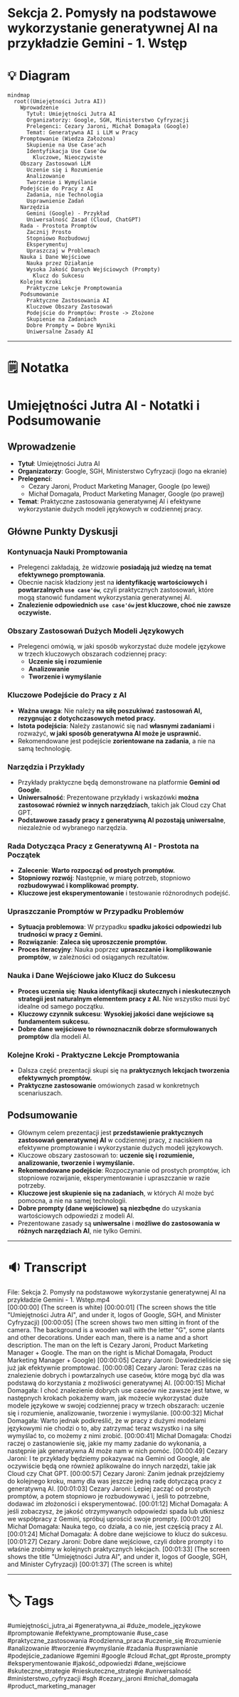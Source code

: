 # Sekcja 2. Pomysły na podstawowe wykorzystanie generatywnej AI na przykładzie Gemini - 1. Wstęp

# 💡 Diagram

```mermaid
mindmap
  root((Umiejętności Jutra AI))
    Wprowadzenie
      Tytuł: Umiejętności Jutra AI
      Organizatorzy: Google, SGH, Ministerstwo Cyfryzacji
      Prelegenci: Cezary Jaroni, Michał Domagała (Google)
      Temat: Generatywna AI i LLM w Pracy
    Promptowanie (Wiedza Założona)
      Skupienie na Use Case'ach
      Identyfikacja Use Case'ów
        Kluczowe, Nieoczywiste
    Obszary Zastosowań LLM
      Uczenie się i Rozumienie
      Analizowanie
      Tworzenie i Wymyślanie
    Podejście do Pracy z AI
      Zadania, nie Technologia
      Usprawnienie Zadań
    Narzędzia
      Gemini (Google) - Przykład
      Uniwersalność Zasad (Cloud, ChatGPT)
    Rada - Prostota Promptów
      Zacznij Prosto
      Stopniowo Rozbudowuj
      Eksperymentuj
      Upraszczaj w Problemach
    Nauka i Dane Wejściowe
      Nauka przez Działanie
      Wysoka Jakość Danych Wejściowych (Prompty)
        Klucz do Sukcesu
    Kolejne Kroki
      Praktyczne Lekcje Promptowania
    Podsumowanie
      Praktyczne Zastosowania AI
      Kluczowe Obszary Zastosowań
      Podejście do Promptów: Proste -> Złożone
      Skupienie na Zadaniach
      Dobre Prompty = Dobre Wyniki
      Uniwersalne Zasady AI
```

___

# 🗒️ Notatka


# Umiejętności Jutra AI - Notatki i Podsumowanie

## Wprowadzenie

*   **Tytuł**: Umiejętności Jutra AI
*   **Organizatorzy**: Google, SGH, Ministerstwo Cyfryzacji (logo na ekranie)
*   **Prelegenci**:
    *   Cezary Jaroni, Product Marketing Manager, Google (po lewej)
    *   Michał Domagała, Product Marketing Manager, Google (po prawej)
*   **Temat**: Praktyczne zastosowania generatywnej AI i efektywne wykorzystanie dużych modeli językowych w codziennej pracy.

## Główne Punkty Dyskusji

### Kontynuacja Nauki Promptowania

*   Prelegenci zakładają, że widzowie **posiadają już wiedzę na temat efektywnego promptowania**.
*   Obecnie nacisk kładziony jest na **identyfikację wartościowych i powtarzalnych `use case'ów`**, czyli praktycznych zastosowań, które mogą stanowić fundament wykorzystania generatywnej AI.
*   **Znalezienie odpowiednich `use case'ów` jest kluczowe, choć nie zawsze oczywiste.**

### Obszary Zastosowań Dużych Modeli Językowych

*   Prelegenci omówią, w jaki sposób wykorzystać duże modele językowe w trzech kluczowych obszarach codziennej pracy:
    *   **Uczenie się i rozumienie**
    *   **Analizowanie**
    *   **Tworzenie i wymyślanie**

### Kluczowe Podejście do Pracy z AI

*   **Ważna uwaga**: Nie należy **na siłę poszukiwać zastosowań AI, rezygnując z dotychczasowych metod pracy.**
*   **Istota podejścia**:  Należy zastanowić się nad **własnymi zadaniami** i rozważyć, **w jaki sposób generatywna AI może je usprawnić.**
*   Rekomendowane jest podejście **zorientowane na zadania**, a nie na samą technologię.

### Narzędzia i Przykłady

*   Przykłady praktyczne będą demonstrowane na platformie **Gemini od Google**.
*   **Uniwersalność**: Prezentowane przykłady i wskazówki **można zastosować również w innych narzędziach**, takich jak Cloud czy Chat GPT.
*   **Podstawowe zasady pracy z generatywną AI pozostają uniwersalne**, niezależnie od wybranego narzędzia.

### Rada Dotycząca Pracy z Generatywną AI - Prostota na Początek

*   **Zalecenie**: **Warto rozpocząć od prostych promptów.**
*   **Stopniowy rozwój**: Następnie, w miarę potrzeb, stopniowo **rozbudowywać i komplikować prompty.**
*   **Kluczowe jest eksperymentowanie** i testowanie różnorodnych podejść.

### Upraszczanie Promptów w Przypadku Problemów

*   **Sytuacja problemowa**: W przypadku **spadku jakości odpowiedzi lub trudności w pracy z Gemini.**
*   **Rozwiązanie**: **Zaleca się uproszczenie promptów.**
*   **Proces iteracyjny**: Nauka poprzez **upraszczanie i komplikowanie promptów**, w zależności od osiąganych rezultatów.

### Nauka i Dane Wejściowe jako Klucz do Sukcesu

*   **Proces uczenia się**: **Nauka identyfikacji skutecznych i nieskutecznych strategii jest naturalnym elementem pracy z AI.** Nie wszystko musi być idealne od samego początku.
*   **Kluczowy czynnik sukcesu**: **Wysokiej jakości dane wejściowe są fundamentem sukcesu.**
*   **Dobre dane wejściowe to równoznacznik dobrze sformułowanych promptów** dla modeli AI.

### Kolejne Kroki - Praktyczne Lekcje Promptowania

*   Dalsza część prezentacji skupi się na **praktycznych lekcjach tworzenia efektywnych promptów.**
*   **Praktyczne zastosowanie** omówionych zasad w konkretnych scenariuszach.

## Podsumowanie

*   Głównym celem prezentacji jest **przedstawienie praktycznych zastosowań generatywnej AI** w codziennej pracy, z naciskiem na efektywne promptowanie i wykorzystanie dużych modeli językowych.
*   Kluczowe obszary zastosowań to: **uczenie się i rozumienie, analizowanie, tworzenie i wymyślanie.**
*   **Rekomendowane podejście**: Rozpoczynanie od prostych promptów, ich stopniowe rozwijanie, eksperymentowanie i upraszczanie w razie potrzeby.
*   **Kluczowe jest skupienie się na zadaniach**, w których AI może być pomocna, a nie na samej technologii.
*   **Dobre prompty (dane wejściowe) są niezbędne** do uzyskania wartościowych odpowiedzi z modeli AI.
*   Prezentowane zasady są **uniwersalne** i **możliwe do zastosowania w różnych narzędziach AI**, nie tylko Gemini.


___

# 🔉 Transcript
File: Sekcja 2. Pomysły na podstawowe wykorzystanie generatywnej AI na przykładzie Gemini - 1. Wstęp.mp4<br>
[00:00:00] (The screen is white)
[00:00:01] (The screen shows the title "Umiejętności Jutra AI", and under it, logos of Google, SGH, and Minister Cyfryzacji)
[00:00:05] (The screen shows two men sitting in front of the camera. The background is a wooden wall with the letter "G", some plants and other decorations. Under each man, there is a name and a short description. The man on the left is Cezary Jaroni, Product Marketing Manager + Google. The man on the right is Michał Domagała, Product Marketing Manager + Google)
[00:00:05] Cezary Jaroni: Dowiedzieliście się już jak efektywnie promptować.
[00:00:08] Cezary Jaroni: Teraz czas na znalezienie dobrych i powtarzalnych use caseów, które mogą być dla was podstawą do korzystania z możliwości generatywnej AI.
[00:00:15] Michał Domagała: I choć znalezienie dobrych use caseów nie zawsze jest łatwe, w następnych krokach pokażemy wam, jak możecie wykorzystać duże modele językowe w swojej codziennej pracy w trzech obszarach: uczenie się i rozumienie, analizowanie, tworzenie i wymyślanie.
[00:00:32] Michał Domagała: Warto jednak podkreślić, że w pracy z dużymi modelami językowymi nie chodzi o to, aby zatrzymać teraz wszystko i na siłę wymyślać to, co możemy z nimi zrobić.
[00:00:41] Michał Domagała: Chodzi raczej o zastanowienie się, jakie my mamy zadanie do wykonania, a następnie jak generatywna AI może nam w nich pomóc.
[00:00:49] Cezary Jaroni: I te przykłady będziemy pokazywać na Gemini od Google, ale oczywiście będą one również aplikowalne do innych narzędzi, takie jak Cloud czy Chat GPT.
[00:00:57] Cezary Jaroni: Zanim jednak przejdziemy do kolejnego kroku, mamy dla was jeszcze jedną radę dotyczącą pracy z generatywną AI.
[00:01:03] Cezary Jaroni: Lepiej zacząć od prostych promptów, a potem stopniowo je rozbudowywać i, jeśli to potrzebne, dodawać im złożoności i eksperymentować.
[00:01:12] Michał Domagała: A jeśli zobaczysz, że jakość otrzymywanych odpowiedzi spada lub utkniesz we współpracy z Gemini, spróbuj uprościć swoje prompty.
[00:01:20] Michał Domagała: Nauka tego, co działa, a co nie, jest częścią pracy z AI.
[00:01:24] Michał Domagała: A dobre dane wejściowe to klucz do sukcesu.
[00:01:27] Cezary Jaroni: Dobre dane wejściowe, czyli dobre prompty i to właśnie zrobimy w kolejnych praktycznych lekcjach.
[00:01:33] (The screen shows the title "Umiejętności Jutra AI", and under it, logos of Google, SGH, and Minister Cyfryzacji)
[00:01:37] (The screen is white)

___
# 🏷️ Tags
#umiejętności_jutra_ai #generatywna_ai #duże_modele_językowe #promptowanie #efektywne_promptowanie #use_case #praktyczne_zastosowania #codzienna_praca #uczenie_się #rozumienie #analizowanie #tworzenie #wymyślanie #zadania #usprawnianie #podejście_zadaniowe #gemini #google #cloud #chat_gpt #proste_prompty #eksperymentowanie #jakość_odpowiedzi #dane_wejściowe #skuteczne_strategie #nieskuteczne_strategie #uniwersalność #ministerstwo_cyfryzacji #sgh #cezary_jaroni #michał_domagała #product_marketing_manager
